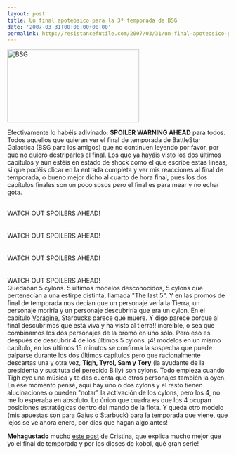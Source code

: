 ```yaml
---
layout: post
title: Un final apoteósico para la 3ª temporada de BSG
date: '2007-03-31T00:00:00+00:00'
permalink: http://resistancefutile.com/2007/03/31/un-final-apoteosico-para-la-3%c2%aa-temporada-de-bsg/
---
```

<img src="http://resistancefutile.com/wp-content/300px-bsg-bsg-1.jpg" width="300" height="166" alt="BSG" class="centro_borde" />

Efectivamente lo habéis adivinado: <strong>SPOILER WARNING AHEAD</strong> para todos. Todos aquellos que quieran ver el final de temporada de BattleStar Galactica (BSG para los amigos) que no continuen leyendo por favor, por que no quiero destriparles el final. Los que ya hayáis visto los dos últimos capítulos y aún estéis en estado de shock como el que escribe estas líneas, sí que podéis clicar en la entrada completa y ver mis reacciones al final de temporada, o bueno mejor dicho al cuarto de hora final, pues los dos capítulos finales son un poco sosos pero el final es para mear y no echar gota.
<!--more-->
<br/>WATCH OUT SPOILERS AHEAD!<br/><br/><br/>WATCH OUT SPOILERS AHEAD!<br/><br/><br/>WATCH OUT SPOILERS AHEAD!<br/><br/><br/>WATCH OUT SPOILERS AHEAD!<br/>
Quedaban 5 cylons. 5 últimos modelos desconocidos, 5 cylons que pertenecían a una estirpe distinta, llamada "The last 5". Y en las promos de final de temporada nos decían que un personaje vería la Tierra, un personaje moriría y un personaje descubriría que era un cylon. En el capítulo <a href="http://mrmacguffin.blogspot.com/2007/03/vorgine.html">Vorágine</a>, Starbucks parece que muere. Y digo parece porque al final descubrimos que está viva y ha visto al tierra!! increíble, o sea que combinamos los dos personajes de la promo en uno sólo. Pero eso es después de descubrir 4 de los últimos 5 cylons. ¡4! modelos en un mismo capítulo, en los últimos 15 minutos se confirma la sospecha que puede palparse durante los dos últimos capítulos pero que racionalmente descartas una y otra vez, <strong>Tigh, Tyrol, Sam y Tory</strong> (la ayudante de la presidenta y sustituta del perecido Billy) son cylons. Todo empieza cuando Tigh oye una música y te das cuenta que otros personajes también la oyen. En ese momento pensé, aquí hay uno o dos cylons y el resto tienen alucinaciones o pueden "notar" la activación de los cylons, pero los 4, no me lo esperaba en absoluto. Lo único que cuadra es que los 4 ocupan posiciones estratégicas dentro del mando de la flota. Y queda otro modelo (mis apuestas son para Gaius o Starbuck) para la temporada que viene, que lejos se ve ahora enero, por dios que hagan algo antes! 

<strong>Mehagustado</strong> mucho <a href="http://childrenatyourfeet.blogspot.com/2007/03/miniquedadas-frappuccinos-y-cylons.html">este post</a> de Cristina, que explica mucho mejor que yo el final de temporada y por los dioses de kobol, qué gran serie!
